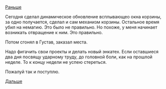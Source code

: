 [Раньше](2017.09.26.md)

Сегодня сделал динамическое обновление всплывающео окна корзины, за одно получается, сделал и сам механизм корзины.
Остальное время убил на немагию. Это было не правильно.
Но похоже, у меня начинает возникать отвращение к ним. Это правильно.

Потом сгонял в Густав, заказал места.

Надо фигачить свои проекты и делать новый энкатех. Если оставшиеся два дня посвящу ударному труду, до головной боли, как на прошлой неделе. То к концу недели не успею стереться.

Пожалуй так и поступлю.

[Дальше](2017.09.28.md)